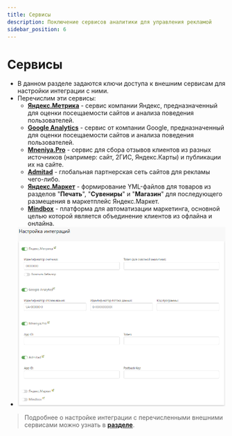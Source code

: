 ```yaml
---
title: Сервисы
description: Поключение сервисов аналитики для управления рекламой
sidebar_position: 6
---
```


# Сервисы
* В данном разделе задаются ключи доступа к внешним сервисам для настройки интеграции с ними.
* Перечислим эти сервисы:
    + __[Яндекс.Метрика](https://metrika.yandex.ru/)__ - сервис компании Яндекс, предназначенный для оценки посещаемости сайтов и анализа поведения пользователей.
    + __[Google Analytics](https://analytics.google.com/)__ - сервис от компании Google, предназначенный для оценки посещаемости сайтов и анализа поведения пользователей.
    + __[Mneniya.Pro](https://mneniya.pro/)__ - сервис для сбора отзывов клиентов из разных источников (например: сайт, 2ГИС, Яндекс.Карты) и публикации их на сайте.
    + __[Admitad](https://www.admitad.com/ru/)__ - глобальная партнерская сеть сайтов для рекламы чего-либо.
    + __[Яндекс.Маркет](https://market.yandex.ru/)__ - формирование YML-файлов для товаров из разделов "__Печать__", "__Сувениры__" и "__Магазин__" для последующего размещения в маркетплейс Яндекс.Маркет.
    + __[Mindbox](https://mindbox.ru/)__ - платформа для автоматизации маркетинга, основной целью которой является объединение клиентов из офлайна и онлайна.
* ![](../_media/marketing/services.png)
> Подробнее о настройке интеграции с перечисленными внешними сервисами можно узнать в __[разделе](https://docs.pixlpark.ru/#/integration/marketing)__.